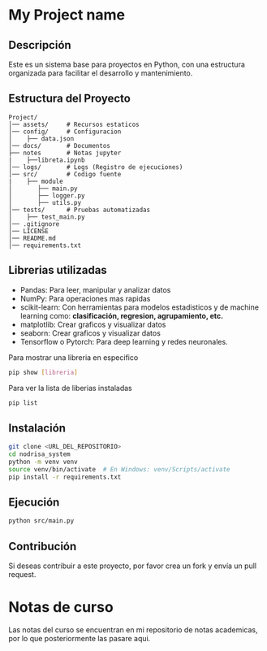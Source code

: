 # My Project name

## Descripción
Este es un sistema base para proyectos en Python, con una estructura organizada para facilitar el desarrollo y mantenimiento.

## Estructura del Proyecto

```
Project/
│── assets/     # Recursos estaticos
│── config/     # Configuracion
│    ├── data.json
│── docs/       # Documentos
├── notes       # Notas jupyter
|    ├──libreta.ipynb
│── logs/       # Logs (Registro de ejecuciones)
│── src/        # Codigo fuente
|    ├── module
│       ├── main.py
│       ├── logger.py
│       ├── utils.py
│── tests/      # Pruebas automatizadas
│    ├── test_main.py
│── .gitignore
│── LICENSE
│── README.md
│── requirements.txt
```

## Librerias utilizadas

- Pandas: Para leer, manipular y analizar datos
- NumPy: Para operaciones mas rapidas
- scikit-learn: Con herramientas para modelos estadisticos y de machine learning como: **clasificación, regresion, agrupamiento, etc.**
- matplotlib: Crear graficos y visualizar datos
- seaborn: Crear graficos y visualizar datos
- Tensorflow o Pytorch: Para deep learning y redes neuronales.

Para mostrar una libreria en especifico
```bash
pip show [libreria]
```

Para ver la lista de liberias instaladas
```bash
pip list
```

## Instalación

```sh
git clone <URL_DEL_REPOSITORIO>
cd nodrisa_system
python -m venv venv
source venv/bin/activate  # En Windows: venv/Scripts/activate
pip install -r requirements.txt
```

## Ejecución

```sh
python src/main.py

```

## Contribución
Si deseas contribuir a este proyecto, por favor crea un fork y envía un pull request.

# Notas de curso
Las notas del curso se encuentran en mi repositorio de notas academicas, por lo que posteriormente las pasare aqui.